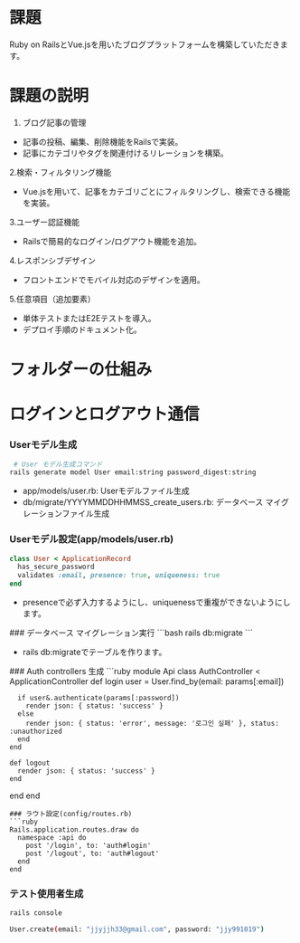 # 課題
Ruby on RailsとVue.jsを用いたブログプラットフォームを構築していただきます。

# **課題の説明**
1. ブログ記事の管理
<ul>
 <li>記事の投稿、編集、削除機能をRailsで実装。</li>
 <li>記事にカテゴリやタグを関連付けるリレーションを構築。</li>
</ul>

2.検索・フィルタリング機能
<ul>
 <li>Vue.jsを用いて、記事をカテゴリごとにフィルタリングし、検索できる機能を実装。</li>
</ul>

3.ユーザー認証機能
<ul>
 <li>Railsで簡易的なログイン/ログアウト機能を追加。</li>
</ul>

4.レスポンシブデザイン
<ul>
 <li>フロントエンドでモバイル対応のデザインを適用。</li>
</ul>

5.任意項目（追加要素）
<ul>
 <li>単体テストまたはE2Eテストを導入。</li>
 <li>デプロイ手順のドキュメント化。</li>
</ul>

# **フォルダーの仕組み**
# **ログインとログアウト通信**
### Userモデル生成
```bash
 # User モデル生成コマンド
rails generate model User email:string password_digest:string
```
<ul>
 <li>app/models/user.rb: Userモデルファイル生成</li>
 <li>db/migrate/YYYYMMDDHHMMSS_create_users.rb: データベース マイグレーションファイル生成</li>
</ul>

### Userモデル設定(app/models/user.rb)
```ruby
class User < ApplicationRecord
  has_secure_password
  validates :email, presence: true, uniqueness: true
end
```
<ul>
 <li>presenceで必ず入力するようにし、uniquenessで重複ができないようにします。</li>
</ul>
### データベース マイグレーション実行
```bash
rails db:migrate
```
<ul>
 <li>rails db:migrateでテーブルを作ります。</li>
</ul>
### Auth controllers 生成
```ruby
module Api
  class AuthController < ApplicationController
    def login
      user = User.find_by(email: params[:email])
      
      if user&.authenticate(params[:password])
        render json: { status: 'success' }
      else
        render json: { status: 'error', message: '로그인 실패' }, status: :unauthorized
      end
    end

    def logout
      render json: { status: 'success' }
    end
  end
end
```
### ラウト設定(config/routes.rb)
```ruby
Rails.application.routes.draw do
  namespace :api do
    post '/login', to: 'auth#login'
    post '/logout', to: 'auth#logout'
  end
end
```
### テスト使用者生成
```bash
rails console

User.create(email: "jjyjjh33@gmail.com", password: "jjy991019")
```
